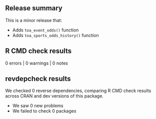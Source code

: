 ## Release summary

This is a minor release that:
* Adds `toa_event_odds()` function
* Adds `toa_sports_odds_history()` function

## R CMD check results

0 errors | 0 warnings | 0 notes

## revdepcheck results

We checked 0 reverse dependencies, comparing R CMD check results across CRAN and dev versions of this package.

 * We saw 0 new problems
 * We failed to check 0 packages

